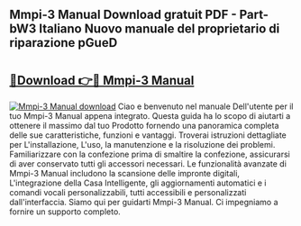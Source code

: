 ## Mmpi-3 Manual Download gratuit PDF - Part-bW3 Italiano Nuovo manuale del proprietario di riparazione pGueD

# <h2><a href="http://dfa3yy.blite.top/?on=Mmpi-3+Manual">🔗Download 👉🔴 Mmpi-3 Manual</a></h2>

[![Mmpi-3 Manual download](https://i.imgur.com/lujVjoI.png)](http://dfa3yy.blite.top/?on=Mmpi-3+Manual)
Ciao e benvenuto nel manuale Dell'utente per il tuo Mmpi-3 Manual appena integrato. Questa guida ha lo scopo di aiutarti a ottenere il massimo dal tuo Prodotto fornendo una panoramica completa delle sue caratteristiche, funzioni e vantaggi. Troverai istruzioni dettagliate per L'installazione, L'uso, la manutenzione e la risoluzione dei problemi. Familiarizzare con la confezione prima di smaltire la confezione, assicurarsi di aver conservato tutti gli accessori necessari. Le funzionalità avanzate di Mmpi-3 Manual includono la scansione delle impronte digitali, L'integrazione della Casa Intelligente, gli aggiornamenti automatici e i comandi vocali personalizzabili, tutti accessibili e personalizzati dall'interfaccia. Siamo qui per guidarti Mmpi-3 Manual. Ci impegniamo a fornire un supporto completo.
